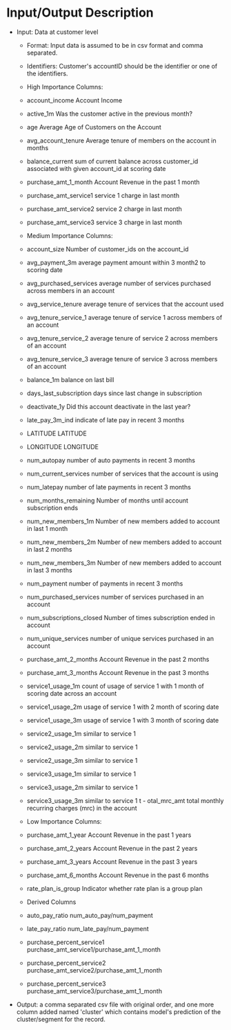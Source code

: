 # Input/Output Description

- Input: Data at customer level
    - Format: Input data is assumed to be in csv format and comma separated.
    - Identifiers: Customer's accountID should be the identifier or one of the identifiers. 
    - High Importance Columns:
    
    - account_income  Account Income
    - active_1m   Was the customer active in the previous month?
    - age Average  Age of Customers on the Account
    - avg_account_tenure  Average tenure of members on the account in months
    - balance_current sum of current balance across customer_id associated with given account_id at scoring date
    - purchase_amt_1_month    Account Revenue in the past 1 month
    - purchase_amt_service1   service 1 charge in last month
    - purchase_amt_service2   service 2 charge in last month
    - purchase_amt_service3   service 3 charge in last month

    - Medium Importance Columns:

    - account_size    Number of customer_ids on the account_id
    - avg_payment_3m  average payment amount within 3  month2 to scoring date
    - avg_purchased_services  average number of services purchased across members in an account
    - avg_service_tenure  average tenure of services that the account used
    - avg_tenure_service_1    average tenure of service 1 across members of an account
    - avg_tenure_service_2    average tenure of service 2 across members of an account
    - avg_tenure_service_3    average tenure of service 3 across members of an account
    - balance_1m  balance on last  bill
    - days_last_subscription  days since last change in subscription 
    - deactivate_1y   Did this account deactivate in the last year?
    - late_pay_3m_ind indicate of late pay in recent 3 months
    - LATITUDE    LATITUDE
    - LONGITUDE   LONGITUDE
    - num_autopay number of auto payments in recent 3 months
    - num_current_services    number of services that the account is using
    - num_latepay number of late payments in recent 3 months
    - num_months_remaining    Number of months until account subscription ends
    - num_new_members_1m  Number of new members added to account in last 1 month
    - num_new_members_2m  Number of new members added to account in last 2 months
    - num_new_members_3m  Number of new members added to account in last 3 months
    - num_payment number of payments in recent 3 months
    - num_purchased_services  number of services purchased in an account
    - num_subscriptions_closed    Number of times subscription ended in account
    - num_unique_services number of unique services purchased in an account
    - purchase_amt_2_months   Account Revenue in the past 2 months
    - purchase_amt_3_months   Account  Revenue in the past 3 months
    - service1_usage_1m   count of usage of service 1 with 1 month of scoring date across an account
    - service1_usage_2m   usage of service 1 with 2 month of scoring date
    - service1_usage_3m   usage of service 1 with 3 month of scoring date
    - service2_usage_1m   similar to service 1
    - service2_usage_2m   similar to service 1
    - service2_usage_3m   similar to service 1
    - service3_usage_1m   similar to service 1
    - service3_usage_2m   similar to service 1
    - service3_usage_3m   similar to service 1
t   - otal_mrc_amt   total monthly recurring charges (mrc) in the account

    - Low Importance Columns:
               
    - purchase_amt_1_year Account Revenue in the past 1 years
    - purchase_amt_2_years    Account Revenue in the past 2 years
    - purchase_amt_3_years    Account Revenue in the past 3 years
    - purchase_amt_6_months   Account Revenue in the past 6 months
    - rate_plan_is_group  Indicator whether rate plan is a group plan

    - Derived Columns

    - auto_pay_ratio  num_auto_pay/num_payment
    - late_pay_ratio  num_late_pay/num_payment
    - purchase_percent_service1   purchase_amt_service1/purchase_amt_1_month
    - purchase_percent_service2   purchase_amt_service2/purchase_amt_1_month
    - purchase_percent_service3   purchase_amt_service3/purchase_amt_1_month

- Output: a comma separated csv file with original order, and one more column added named 'cluster' which contains model's prediction of the cluster/segment for the record.

